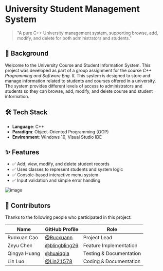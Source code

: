 # University Student Management System 

> "A pure C++ University management system, supporting browse, add, modify, and delete for both administrators and students."

## 📖 Background

Welcome to the University Course and Student Information System. This project was developed as part of a group assignment for the course *C++ Programming and Software Eng. II*. This 
system is designed to store and manage information related to students and 
courses offered in a university. The system provides different levels of access 
to administrators and students so they can browse, add, modify, and delete 
course and student information. 

## 🛠️ Tech Stack

- **Language**: C++
- **Paradigm**: Object-Oriented Programming (OOP)
- **Environment**: Windows 10, Visual Studio IDE

## ✨ Features

- ✅ Add, view, modify, and delete student records
- ✅ Uses classes to represent students and system logic
- ✅ Console-based interactive menu system
- ✅ Input validation and simple error handling

![image](https://github.com/user-attachments/assets/65ed9e95-e48d-4a79-82f3-5020e282ea59)



## 👥 Contributors

Thanks to the following people who participated in this project:

| Name | GitHub Profile | Role |
|------|----------------|------|
| Ruoxuan Cao | [@Ruoxuann](https://github.com/Ruoxuann) | Project Lead |
| Zeyu Chen | [@blingbling26](https://github.com/blingbling26) | Feature Implementation |
| Qingya Huang | [@huaiqqia](https://github.com/huaiqqia) | Testing & Documentation |
| Lin Luo | [@Lin21578](https://github.com/Lin21578) | Coding & Documentation |
